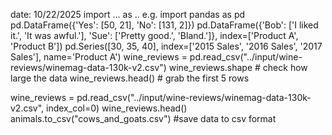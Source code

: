 date: 10/22/2025
import ... as .. e.g. import pandas as pd
pd.DataFrame({'Yes': [50, 21], 'No': [131, 2]})
pd.DataFrame({'Bob': ['I liked it.', 'It was awful.'], 
              'Sue': ['Pretty good.', 'Bland.']},
             index=['Product A', 'Product B'])
pd.Series([30, 35, 40], index=['2015 Sales', '2016 Sales', '2017 Sales'], name='Product A')
wine_reviews = pd.read_csv("../input/wine-reviews/winemag-data-130k-v2.csv")
wine_reviews.shape # check how large the data
wine_reviews.head() # grab the first 5 rows

wine_reviews = pd.read_csv("../input/wine-reviews/winemag-data-130k-v2.csv", index_col=0)
wine_reviews.head()
animals.to_csv("cows_and_goats.csv") #save data to csv format
